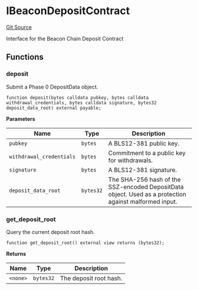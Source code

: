 # IBeaconDepositContract
[Git Source](https://github.com/manifoldfinance/mevETH2/blob/216fe89b4b259aa768c698247b6facac9d08597e/src/interfaces/IBeaconDepositContract.sol)

Interface for the Beacon Chain Deposit Contract


## Functions
### deposit

Submit a Phase 0 DepositData object.


```solidity
function deposit(bytes calldata pubkey, bytes calldata withdrawal_credentials, bytes calldata signature, bytes32 deposit_data_root) external payable;
```
**Parameters**

|Name|Type|Description|
|----|----|-----------|
|`pubkey`|`bytes`|A BLS12-381 public key.|
|`withdrawal_credentials`|`bytes`|Commitment to a public key for withdrawals.|
|`signature`|`bytes`|A BLS12-381 signature.|
|`deposit_data_root`|`bytes32`|The SHA-256 hash of the SSZ-encoded DepositData object. Used as a protection against malformed input.|


### get_deposit_root

Query the current deposit root hash.


```solidity
function get_deposit_root() external view returns (bytes32);
```
**Returns**

|Name|Type|Description|
|----|----|-----------|
|`<none>`|`bytes32`|The deposit root hash.|


